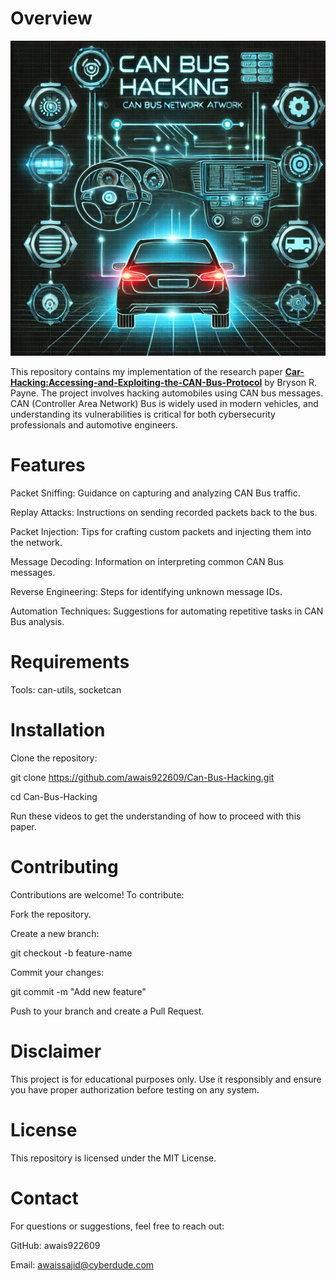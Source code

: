 # Overview

![Description of the image](https://github.com/awais922609/Can-Bus-Hacking/blob/main/2.png)

This repository contains my implementation of the research paper [**Car-Hacking:Accessing-and-Exploiting-the-CAN-Bus-Protocol**](https://digitalcommons.kennesaw.edu/cgi/viewcontent.cgi?article=1045&context=jcerp) by Bryson R. Payne. The project involves hacking automobiles using CAN bus messages. CAN (Controller Area Network) Bus is widely used in modern vehicles, and understanding its vulnerabilities is critical for both cybersecurity professionals and automotive engineers.

# Features

Packet Sniffing: Guidance on capturing and analyzing CAN Bus traffic.

Replay Attacks: Instructions on sending recorded packets back to the bus.

Packet Injection: Tips for crafting custom packets and injecting them into the network.

Message Decoding: Information on interpreting common CAN Bus messages.

Reverse Engineering: Steps for identifying unknown message IDs.

Automation Techniques: Suggestions for automating repetitive tasks in CAN Bus analysis.

# Requirements

Tools: can-utils, socketcan

# Installation

Clone the repository:

git clone https://github.com/awais922609/Can-Bus-Hacking.git

cd Can-Bus-Hacking

Run these videos to get the understanding of how to proceed with this paper.

# Contributing

Contributions are welcome! To contribute:

Fork the repository.

Create a new branch:

git checkout -b feature-name

Commit your changes:

git commit -m "Add new feature"

Push to your branch and create a Pull Request.

# Disclaimer

This project is for educational purposes only. Use it responsibly and ensure you have proper authorization before testing on any system.

# License

This repository is licensed under the MIT License.

# Contact

For questions or suggestions, feel free to reach out:

GitHub: awais922609

Email: awaissajid@cyberdude.com

